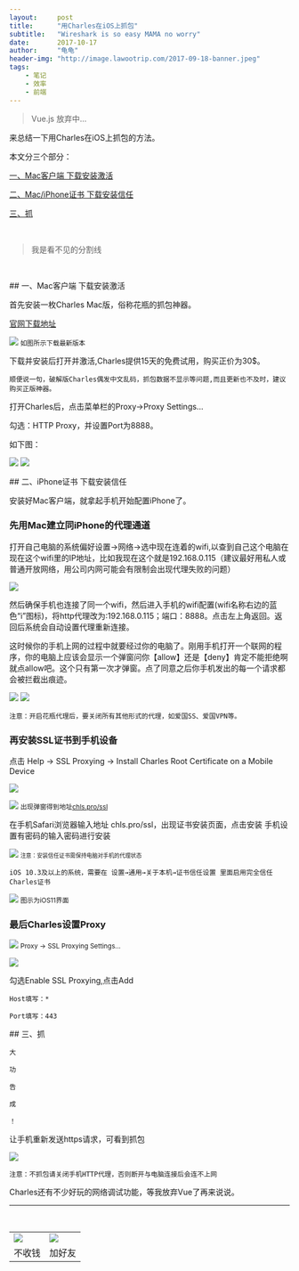 ```yaml
---
layout:     post
title:      "用Charles在iOS上抓包"
subtitle:   "Wireshark is so easy MAMA no worry"
date:       2017-10-17
author:     "龟龟"
header-img: "http://image.lawootrip.com/2017-09-18-banner.jpeg"
tags:
    - 笔记
    - 效率
    - 前端
---
```


>Vue.js 放弃中...

来总结一下用Charles在iOS上抓包的方法。

本文分三个部分：

[一、Mac客户端 下载安装激活](#0)

[二、Mac/iPhone证书 下载安装信任](#1)

[三、抓](#2)


<br/>

>我是看不见的分割线

<br/>

<p id="0"></p>
## 一、Mac客户端 下载安装激活

首先安装一枚Charles Mac版，俗称花瓶的抓包神器。

[官网下载地址](https://www.charlesproxy.com/)

![](http://image.lawootrip.com/2017-10-17-1.png)
<small class="img-hint">如图所示下载最新版本</small>

下载并安装后打开并激活,Charles提供15天的免费试用，购买正价为30$。

`顺便说一句，破解版Charles偶发中文乱码，抓包数据不显示等问题,而且更新也不及时，建议购买正版神器。`

打开Charles后，点击菜单栏的Proxy->Proxy Settings...

勾选：HTTP Proxy，并设置Port为8888。

如下图：

![](http://image.lawootrip.com/2017-10-17-2.png)
![](http://image.lawootrip.com/2017-10-17-3.png)

<p id="1"></p>
## 二、iPhone证书 下载安装信任

安装好Mac客户端，就拿起手机开始配置iPhone了。

### 先用Mac建立同iPhone的代理通道

打开自己电脑的系统偏好设置->网络->选中现在连着的wifi,以查到自己这个电脑在现在这个wifi里的IP地址，比如我现在这个就是192.168.0.115（建议最好用私人或普通开放网络，用公司内网可能会有限制会出现代理失败的问题）

![](http://upload-images.jianshu.io/upload_images/2155136-404b2e0bea921839.png?imageMogr2/auto-orient/strip%7CimageView2/2/w/1240)

然后确保手机也连接了同一个wifi，然后进入手机的wifi配置(wifi名称右边的蓝色“i”图标)，将http代理改为:192.168.0.115；端口：8888。点击左上角返回。返回后系统会自动设置代理重新连接。

这时候你的手机上网的过程中就要经过你的电脑了。刚用手机打开一个联网的程序，你的电脑上应该会显示一个弹窗问你【allow】还是【deny】肯定不能拒绝啊就点allow吧。这个只有第一次才弹窗。点了同意之后你手机发出的每一个请求都会被拦截出痕迹。

![](http://upload-images.jianshu.io/upload_images/2469183-8630cf0087d20187.png?imageMogr2/auto-orient/strip%7CimageView2/2/w/1240)
![](http://upload-images.jianshu.io/upload_images/2469183-874a256420dcae1f.png?imageMogr2/auto-orient/strip%7CimageView2/2/w/1240)

`注意：开启花瓶代理后，要关闭所有其他形式的代理，如爱国SS、爱国VPN等。`

### 再安装SSL证书到手机设备

点击 Help -> SSL Proxying -> Install Charles Root Certificate on a Mobile Device

![](http://upload-images.jianshu.io/upload_images/2469183-8f47a1b1c1540ef7.png?imageMogr2/auto-orient/strip%7CimageView2/2/w/1240)

![](http://upload-images.jianshu.io/upload_images/2469183-c7f6ad4a204b0bd4.png?imageMogr2/auto-orient/strip%7CimageView2/2/w/1240)
<small class="img-hint">出现弹窗得到地址[chls.pro/ssl](chls.pro/ssl)</small>

在手机Safari浏览器输入地址 chls.pro/ssl，出现证书安装页面，点击安装
手机设置有密码的输入密码进行安装

![](http://upload-images.jianshu.io/upload_images/2469183-7ed4a5c8c2a36217.png?imageMogr2/auto-orient/strip%7CimageView2/2/w/1240)
<small class="img-hint">`注意：安装信任证书需保持电脑对手机的代理状态`</small>

`iOS 10.3及以上的系统，需要在 设置→通用→关于本机→证书信任设置 里面启用完全信任Charles证书`

![](http://image.lawootrip.com/2017-10-17-4.png)
<small class="img-hint">图示为iOS11界面</small>

### 最后Charles设置Proxy

![](http://upload-images.jianshu.io/upload_images/2469183-2c460b4652797ccf.png?imageMogr2/auto-orient/strip%7CimageView2/2/w/1240)
<small class="img-hint">Proxy -> SSL Proxying Settings...</small>

![](http://upload-images.jianshu.io/upload_images/2469183-11eb2be75eae13fb.png?imageMogr2/auto-orient/strip%7CimageView2/2/w/1240)

勾选Enable SSL Proxying,点击Add

`Host填写：*`

`Port填写：443`

<p id="2"></p>
## 三、抓

    大

    功

    告

    成

    ！

让手机重新发送https请求，可看到抓包

![](http://upload-images.jianshu.io/upload_images/2469183-5f1b21912781d466.png?imageMogr2/auto-orient/strip%7CimageView2/2/w/1240)

`注意：不抓包请关闭手机HTTP代理，否则断开与电脑连接后会连不上网`

Charles还有不少好玩的网络调试功能，等我放弃Vue了再来说说。



































----
<br />
<table border="0">
    <tr border="0">
        <td>
            <img src="http://image.lawootrip.com/0%20%2837%29.gif">
        </td>
        <td>
            <img src="http://image.lawootrip.com/1490924677.png">
        </td>
    </tr>
    <tr>
        <td style="text-align:center">
            <span>不收钱</span>
        </td>
        <td style="text-align:center">
            <span>加好友</span>
        </td>
    </tr>
</table>

